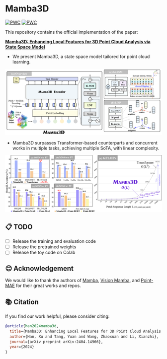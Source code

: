 # Mamba3D
[![PWC](https://img.shields.io/endpoint.svg?url=https://paperswithcode.com/badge/mamba3d-enhancing-local-features-for-3d-point/3d-point-cloud-classification-on-modelnet40)](https://paperswithcode.com/sota/3d-point-cloud-classification-on-modelnet40?p=mamba3d-enhancing-local-features-for-3d-point)
[![PWC](https://img.shields.io/endpoint.svg?url=https://paperswithcode.com/badge/mamba3d-enhancing-local-features-for-3d-point/3d-point-cloud-classification-on-scanobjectnn)](https://paperswithcode.com/sota/3d-point-cloud-classification-on-scanobjectnn?p=mamba3d-enhancing-local-features-for-3d-point)

This repository contains the official implementation of the paper:

[**Mamba3D: Enhancing Local Features for 3D Point Cloud Analysis via State Space Model**](https://arxiv.org/abs/2404.14966)

- We present Mamba3D, a state space model tailored for point cloud learning.
<div style="text-align: center">
<img src="media/mamba3d_total_v2.png" />
</div>

- Mamba3D surpasses Transformer-based counterparts and concurrent works in multiple tasks, achieving multiple SoTA, with linear complexity.
<div style="text-align: center">
<img src="media/flops_v2.png"  />
</div>

## 📋 TODO
- [ ] Release the training and evaluation code
- [ ] Release the pretrained weights
- [ ] Release the toy code on Colab

## 😊 Acknowledgement
We would like to thank the authors of [Mamba](https://github.com/state-spaces/mamba), [Vision Mamba](https://github.com/hustvl/Vim), and [Point-MAE](https://github.com/Pang-Yatian/Point-MAE) for their great works and repos.


## 📚 Citation
If you find our work helpful, please consider citing:
```bibtex
@article{han2024mamba3d,
  title={Mamba3D: Enhancing Local Features for 3D Point Cloud Analysis via State Space Model},
  author={Han, Xu and Tang, Yuan and Wang, Zhaoxuan and Li, Xianzhi},
  journal={arXiv preprint arXiv:2404.14966},
  year={2024}
}
```
